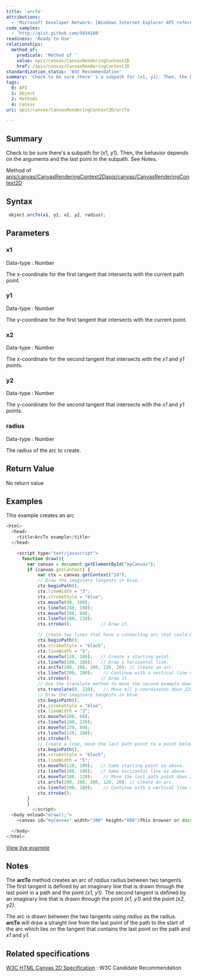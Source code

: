 ```yaml
---
title: 'arcTo'
attributions:
  - 'Microsoft Developer Network: [Windows Internet Explorer API reference Article](http://msdn.microsoft.com/en-us/library/ie/hh828809%28v=vs.85%29.aspx)'
code_samples:
  - 'http://gist.github.com/5034180'
readiness: 'Ready to Use'
relationships:
  method_of:
    predicate: 'Method of '
    value: apis/canvas/CanvasRenderingContext2D
    href: /apis/canvas/CanvasRenderingContext2D
standardization_status: 'W3C Recommendation'
summary: 'Check to be sure there''s a subpath for (x1, y1). Then, the behavior depends on the arguments and the last point in the subpath. See Notes.'
tags:
  0: API
  1: Object
  2: Methods
  4: Canvas
uri: apis/canvas/CanvasRenderingContext2D/arcTo

---
```

## Summary

Check to be sure there's a subpath for (x1, y1). Then, the behavior depends on the arguments and the last point in the subpath. See Notes.

Method of [apis/canvas/CanvasRenderingContext2D](/apis/canvas/CanvasRenderingContext2D)[apis/canvas/CanvasRenderingContext2D](/apis/canvas/CanvasRenderingContext2D)

## Syntax

``` js
 object.arcTo(x1, y1, x2, y2, radius);
```

## Parameters

### x1

 Data-type
:   Number

 The x-coordinate for the first tangent that intersects with the current path point.

### y1

 Data-type
:   Number

 The y-coordinate for the first tangent that intersects with the current point.

### x2

 Data-type
:   Number

 The x-coordinate for the second tangent that intersects with the *x1* and *y1* points.

### y2

 Data-type
:   Number

 The y-coordinate for the second tangent that intersects with the *x1* and *y1* points.

### radius

 Data-type
:   Number

 The radius of the arc to create.

## Return Value

No return value

## Examples

This example creates an arc

``` js
<html>
  <head>
    <title>ArcTo example</title>
  </head>

    <script type="text/javascript">
      function draw(){
        var canvas = document.getElementById("myCanvas");
        if (canvas.getContext) {
            var ctx = canvas.getContext("2d");
            // Draw the imaginary tangents in blue.
            ctx.beginPath();
            ctx.lineWidth = "3";
            ctx.strokeStyle = "blue";
            ctx.moveTo(80, 100);
            ctx.lineTo(240, 100);
            ctx.moveTo(200, 60);
            ctx.lineTo(200, 220);
            ctx.stroke();           // Draw it.

            // Create two lines that have a connecting arc that could be used as a start to a rounded rectangle.
            ctx.beginPath();
            ctx.strokeStyle = "black";
            ctx.lineWidth = "5";
            ctx.moveTo(120, 100);   // Create a starting point.
            ctx.lineTo(180, 100);   // Draw a horizontal line.
            ctx.arcTo(200, 100, 200, 120, 20); // Create an arc.
            ctx.lineTo(200, 180);    // Continue with a vertical line of the rectangle.
            ctx.stroke();           // Draw it.
            // Use the translate method to move the second example down.
            ctx.translate(0, 220);   // Move all y-coordinates down 220 pixels to see more clearly.
            // Draw the imaginary tangents in blue.
            ctx.beginPath();
            ctx.strokeStyle = "blue";
            ctx.lineWidth = "3";
            ctx.moveTo(200, 60);
            ctx.lineTo(200, 220);
            ctx.moveTo(220, 80);
            ctx.lineTo(120, 180);
            ctx.stroke();
            // Create a line, move the last path point to a point below, and then create an arc.
            ctx.beginPath();
            ctx.strokeStyle = "black";
            ctx.lineWidth = "5";
            ctx.moveTo(120, 100);   // Same starting point as above.
            ctx.lineTo(180, 100);   // Same horizontal line as above.
            ctx.moveTo(180, 120);    // Move the last path point down 20 pixels.
            ctx.arcTo(200, 100, 200, 120, 20); // Create an arc.
            ctx.lineTo(200, 180);    // Continue with a vertical line of the rectangle.
            ctx.stroke();
        }
        }
          </script>
  <body onload="draw();">
    <canvas id="myCanvas" width="300" height="600">This browser or document mode doesn't support canvas</canvas>

  </body>
</html>
```

[View live example](http://code.webplatform.org/gist/5034180)

## Notes

The **arcTo** method creates an arc of *radius* radius between two tangents. The first tangent is defined by an imaginary line that is drawn through the last point in a path and the point *(x1, y1)*. The second tangent is defined by an imaginary line that is drawn through the point *(x1, y1)* and the point *(x2, y2)*.

The arc is drawn between the two tangents using *radius* as the radius. **arcTo** will draw a straight line from the last point of the path to the start of the arc which lies on the tangent that contains the last point on the path and *x1* and *y1*.

## Related specifications

[W3C HTML Canvas 2D Specification](http://www.w3.org/TR/2012/CR-2dcontext-20121217/)
:   W3C Candidate Recommendation
